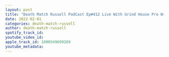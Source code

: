 ```yaml
---
layout: post
title: "Death Match Russell PodCast Ep#412 Live With Grind House Pro Wrestling Commissioner James Malfy Tune in!"
date: 2022-02-01
categories: death-match-russell
author: death-match-russell
spotify_track_id: 
youtube_video_id: 
apple_track_id: 1000549699269
youtube_metadata: 
---
```

